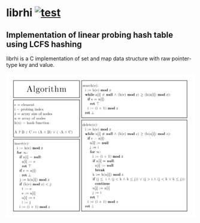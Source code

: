 # librhi [![test](https://github.com/reshifr/rhi/actions/workflows/test.yml/badge.svg?branch=master)](https://github.com/reshifr/rhi/actions/workflows/test.yml)

## Implementation of linear probing hash table using LCFS hashing

librhi is a C implementation of set and map data structure with raw pointer-type key and value.

<img src="https://github.com/reshifr/rhi/blob/master/docs/algorithm-illustration.jpg?raw=true" alt="Algorithm Illustration" width="640"/>